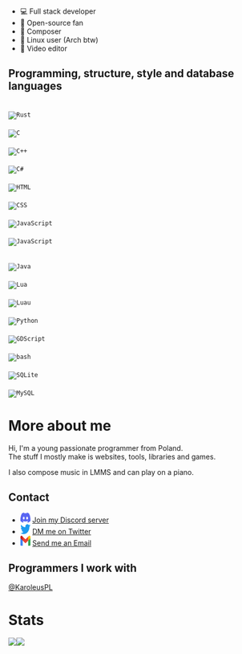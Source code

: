 - 💻 Full stack developer
- 📂 Open-source fan
- 🎵 Composer
- 🐧 Linux user (Arch btw)
- 🎥 Video editor

## Programming, structure, style and database languages
<code> <img src="https://wolfyxon.github.io/assets/media/img/icons/software/lang/rust.png" width="35" height="35" alt="Rust"> </code>
<code> <img src="https://wolfyxon.github.io/assets/media/img/icons/software/lang/c.svg" width="35" height="35" alt="C"> </code>
<code> <img src="https://wolfyxon.github.io/assets/media/img/icons/software/lang/cpp.svg" width="35" height="35" alt="C++"> </code>
<code> <img src="https://wolfyxon.github.io/assets/media/img/icons/software/lang/csharp.svg" width="35" height="35" alt="C#"> </code>
<code> <img src="https://wolfyxon.github.io/assets/media/img/icons/software/lang/html5.svg" width="35" height="35" alt="HTML"> </code>
<code> <img src="https://wolfyxon.github.io/assets/media/img/icons/software/lang/css3.svg" width="35" height="35" alt="CSS"> </code>
<code> <img src="https://wolfyxon.github.io/assets/media/img/icons/software/lang/ts.png" width="35" height="35" alt="JavaScript"> </code>
<code> <img src="https://wolfyxon.github.io/assets/media/img/icons/software/lang/js.png" width="35" height="35" alt="JavaScript"> </code>
  
<code> <img src="https://wolfyxon.github.io/assets/media/img/icons/software/lang/java.svg" width="35" height="35" alt="Java"> </code>
<code> <img src="https://wolfyxon.github.io/assets/media/img/icons/software/lang/lua.png" width="35" height="35" alt="Lua"> </code>
<code> <img src="https://wolfyxon.github.io/assets/media/img/icons/software/lang/Luau.png" width="35" height="35" alt="Luau"> </code>
<code> <img src="https://wolfyxon.github.io/assets/media/img/icons/software/lang/python.svg" width="35" height="35" alt="Python"> </code>
<code> <img src="https://wolfyxon.github.io/assets/media/img/icons/software/tools/godot.png" width="35" height="35" alt="GDScript"> </code>
<code> <img src="https://wolfyxon.github.io/assets/media/img/icons/software/lang/bash.png" width="35" height="35" alt="bash"> </code>
<code> <img src="https://wolfyxon.github.io/assets/media/img/icons/software/lang/sqlite.png" width="35" height="35" alt="SQLite"> </code>
<code> <img src="https://wolfyxon.github.io/assets/media/img/icons/software/lang/mysql.png" width="35" height="35" alt="MySQL"> </code>

# More about me
Hi, I'm a young passionate programmer from Poland.  
The stuff I mostly make is websites, tools, libraries and games.

I also compose music in LMMS and can play on a piano.

## Contact
- <img src="https://raw.githubusercontent.com/Wolfyxon/Wolfyxon/main/img/social/discord.svg" width="20" height="20"> [Join my Discord server](https://discord.gg/RztUGCK)
- <img src="https://raw.githubusercontent.com/Wolfyxon/Wolfyxon/main/img/social/twitter.svg" width="20" height="20"> [DM me on Twitter](https://twitter.com/Wolfyxon)
- <img src="https://raw.githubusercontent.com/Wolfyxon/Wolfyxon/main/img/social/gmail.svg" width="20" height="20"> [Send me an Email](mailto:wolfyxon@gmail.com)

## Programmers I work with
[@KaroleusPL](https://github.com/KaroleusPL)

# Stats
<img src="https://github-readme-stats.vercel.app/api?username=Wolfyxon&count_private=true&show_icons=true&bg_color=212121&text_color=C70303&icon_color=FFFFFF&border_color=FF0000&ring_color=C70303&title_color=7A05BD" height="200px"><img src="https://github-readme-stats.vercel.app/api/top-langs/?username=Wolfyxon&layout=compact&bg_color=212121&text_color=FFFFFF&icon_color=FF0000&border_color=FF0000&ring_color=C70303&title_color=7A05BD&langs_count=10" height="200px">
